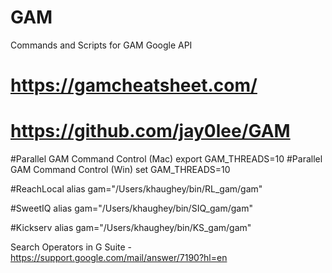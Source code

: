 # GAM
Commands and Scripts for GAM Google API

# https://gamcheatsheet.com/
# https://github.com/jay0lee/GAM

#Parallel GAM Command Control (Mac)
export GAM_THREADS=10
#Parallel GAM Command Control (Win)
set GAM_THREADS=10

#ReachLocal
alias gam="/Users/khaughey/bin/RL_gam/gam"

#SweetIQ
alias gam="/Users/khaughey/bin/SIQ_gam/gam"

#Kickserv
alias gam="/Users/khaughey/bin/KS_gam/gam"



Search Operators in G Suite - https://support.google.com/mail/answer/7190?hl=en
